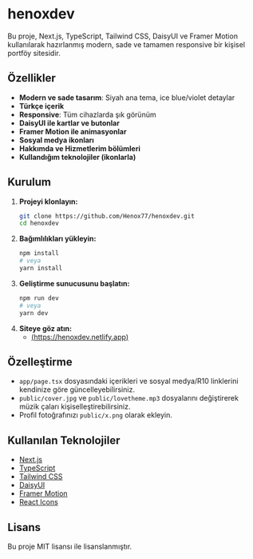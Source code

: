 # henoxdev

Bu proje, Next.js, TypeScript, Tailwind CSS, DaisyUI ve Framer Motion kullanılarak hazırlanmış modern, sade ve tamamen responsive bir kişisel portföy sitesidir.

## Özellikler

- **Modern ve sade tasarım**: Siyah ana tema, ice blue/violet detaylar
- **Türkçe içerik**
- **Responsive**: Tüm cihazlarda şık görünüm
- **DaisyUI ile kartlar ve butonlar**
- **Framer Motion ile animasyonlar**
- **Sosyal medya ikonları**
- **Hakkımda ve Hizmetlerim bölümleri**
- **Kullandığım teknolojiler (ikonlarla)**


## Kurulum

1. **Projeyi klonlayın:**
   ```bash
   git clone https://github.com/Henox77/henoxdev.git
   cd henoxdev
   ```
2. **Bağımlılıkları yükleyin:**
   ```bash
   npm install
   # veya
   yarn install
   ```
3. **Geliştirme sunucusunu başlatın:**
   ```bash
   npm run dev
   # veya
   yarn dev
   ```
4. **Siteye göz atın:**
   - [(https://henoxdev.netlify.app)](https://henoxdev.netlify.app/)

## Özelleştirme
- `app/page.tsx` dosyasındaki içerikleri ve sosyal medya/R10 linklerini kendinize göre güncelleyebilirsiniz.
- `public/cover.jpg` ve `public/lovetheme.mp3` dosyalarını değiştirerek müzik çaları kişiselleştirebilirsiniz.
- Profil fotoğrafınızı `public/x.png` olarak ekleyin.

## Kullanılan Teknolojiler
- [Next.js](https://nextjs.org/)
- [TypeScript](https://www.typescriptlang.org/)
- [Tailwind CSS](https://tailwindcss.com/)
- [DaisyUI](https://daisyui.com/)
- [Framer Motion](https://www.framer.com/motion/)
- [React Icons](https://react-icons.github.io/react-icons/)

## Lisans

Bu proje MIT lisansı ile lisanslanmıştır.
